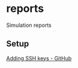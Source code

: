 # reports
Simulation reports

## Setup

[Adding SSH keys - GitHub](http://happygitwithr.com/ssh-keys.html)
